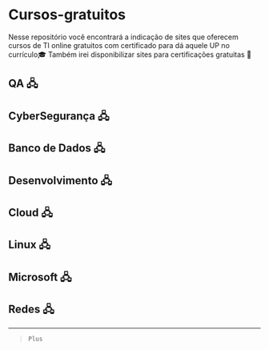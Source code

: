 
# Cursos-gratuitos
Nesse repositório você encontrará a indicação de sites que oferecem cursos de TI online gratuitos com certificado para dá aquele UP no currículo🎓
Também irei disponibilizar sites para certificações gratuitas 📝
## QA  🖧

## CyberSegurança 🖧

## Banco de Dados 🖧

## Desenvolvimento 🖧

## Cloud 🖧

## Linux 🖧

## Microsoft 🖧

## Redes 🖧
---------------------------------------------

 

> `Plus`
